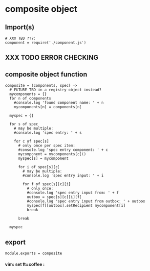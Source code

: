 # composite object


## Import(s)

    # XXX TBD ???:
    component = require('./component.js')

## XXX TODO ERROR CHECKING

## composite object function

    composite = (components, spec) ->
      # FUTURE TBD in a registry object instead?
      mycomponents = {}
      for n of components
        #console.log 'found component name: ' + n
        mycomponents[n] = components[n]

      myspec = {}

      for s of spec
        # may be multiple:
        #console.log 'spec entry: ' + s

        for c of spec[s]
          # only once per spec item:
          #console.log 'spec entry component: ' + c
          mycomponent = mycomponents[c]()
          myspec[s] = mycomponent

          for i of spec[s][c]
            # may be multiple:
            #console.log 'spec entry input: ' + i

            for f of spec[s][c][i]
              # only once:
              #console.log 'spec entry input from: ' + f
              outbox = spec[s][c][i][f]
              #console.log 'spec entry input from outbox: ' + outbox
              myspec[f][outbox].setRecipient mycomponent[i]
              break

          break

      myspec

## export

    module.exports = composite

#### vim: set ft=coffee :

